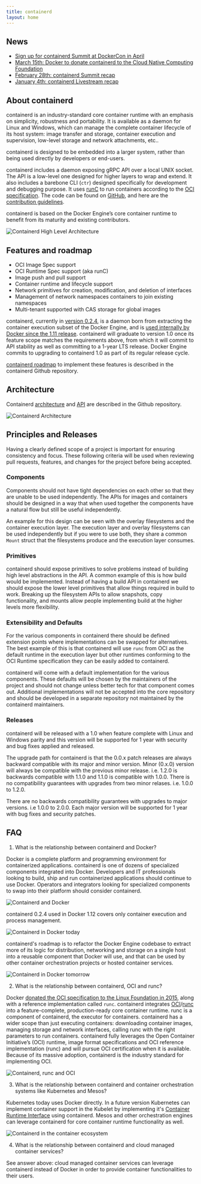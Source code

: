 ```yaml
---
title: containerd
layout: home
---
```


## News

* [Sign up for containerd Summit at DockerCon in April](dockercon-summit)
* [March 15th: Docker to donate containerd to the Cloud Native Computing Foundation](https://blog.docker.com/2017/03/docker-donates-containerd-to-cncf/)
* [February 28th: containerd Summit recap](https://blog.docker.com/2017/02/containerd-summit-recap-slides-videos-meeting-notes/)
* [January 4th: containerd Livestream recap](https://blog.docker.com/2017/01/containerd-livestream-recap)

## About containerd

containerd is an industry-standard core container runtime with an emphasis on simplicity, robustness and portability. It is available as a daemon for Linux and Windows, which can manage the complete container lifecycle of its host system: image transfer and storage, container execution and supervision, low-level storage and network attachments, etc..

containerd is designed to be embedded into a larger system, rather than being used directly by developers or end-users.

containerd includes a daemon exposing gRPC API over a local UNIX socket. The API is a low-level one designed for higher layers to wrap and extend. It also includes a barebone CLI (`ctr`) designed specifically for development and debugging purpose. It uses [runC](https://github.com/opencontainers/runc) to run containers according to the [OCI specification](https://www.opencontainers.org/about). The code can be found on [GitHub](https://github.com/containerd/containerd), and here are the [contribution guidelines](https://github.com/containerd/containerd/blob/master/CONTRIBUTING.md).

containerd is based on the Docker Engine’s core container runtime to benefit from its maturity and existing contributors.

![Containerd High Level Architecture](/docs/images/chart-a.png "Containerd High Level Architecture")

## Features and roadmap

* OCI Image Spec support
* OCI Runtime Spec support (aka runC)
* Image push and pull support
* Container runtime and lifecycle support
* Network primitives for creation, modification, and deletion of interfaces
* Management of network namespaces containers to join existing namespaces
* Multi-tenant supported with CAS storage for global images

containerd, currently in [version 0.2.4](https://github.com/containerd/containerd/releases/tag/v0.2.4), is a daemon born from extracting the container execution subset of the Docker Engine, and is [used internally by Docker since the 1.11 release](https://blog.docker.com/2016/04/docker-engine-1-11-runc/). containerd will graduate to version 1.0 once its feature scope matches the requirements above, from which it will commit to API stability as well as committing to a 1-year LTS release. Docker Engine commits to upgrading to containerd 1.0 as part of its regular release cycle.

[containerd roadmap](https://github.com/containerd/containerd/blob/master/ROADMAP.md) to implement these features is described in the containerd Github repository.

## Architecture

Containerd [architecture](https://github.com/containerd/containerd/blob/master/design/architecture.md) and [API](https://github.com/containerd/containerd/tree/master/api/) are described in the Github repository.

![Containerd Architecture](/docs/images/chart-b.png "Containerd High Level Architecture")

## Principles and Releases

Having a clearly defined scope of a project is important for ensuring consistency and focus.
These following criteria will be used when reviewing pull requests, features, and changes for the project before being accepted.

### Components

Components should not have tight dependencies on each other so that they are unable to be used independently.
The APIs for images and containers should be designed in a way that when used together the components have a natural flow but still be useful independently.

An example for this design can be seen with the overlay filesystems and the container execution layer.
The execution layer and overlay filesystems can be used independently but if you were to use both, they share a common `Mount` struct that the filesystems produce and the execution layer consumes.

### Primitives

containerd should expose primitives to solve problems instead of building high level abstractions in the API.
A common example of this is how build would be implemented.
Instead of having a build API in containerd we should expose the lower level primitives that allow things required in build to work.
Breaking up the filesystem APIs to allow snapshots, copy functionality, and mounts allow people implementing build at the higher levels more flexibility.

### Extensibility and Defaults

For the various components in containerd there should be defined extension points where implementations can be swapped for alternatives.
The best example of this is that containerd will use `runc` from OCI as the default runtime in the execution layer but other runtimes conforming to the OCI Runtime specification they can be easily added to containerd.

containerd will come with a default implementation for the various components.
These defaults will be chosen by the maintainers of the project and should not change unless better tech for that component comes out.
Additional implementations will not be accepted into the core repository and should be developed in a separate repository not maintained by the containerd maintainers.

### Releases

containerd will be released with a 1.0 when feature complete with Linux and Windows parity and this version will be supported for 1 year with security and bug fixes applied and released.

The upgrade path for containerd is that the 0.0.x patch releases are always backward compatible with its major and minor version.
Minor (0.x.0) version will always be compatible with the previous minor release. i.e. 1.2.0 is backwards compatible with 1.1.0 and 1.1.0 is compatible with 1.0.0.
There is no compatibility guarantees with upgrades from two minor relases.  i.e. 1.0.0 to 1.2.0.

There are no backwards compatibility guarantees with upgrades to major versions.  i.e 1.0.0 to 2.0.0.
Each major version will be supported for 1 year with bug fixes and security patches.

## FAQ

1. What is the relationship between containerd and Docker?

Docker is a complete platform and programming environment for containerized applications. containerd is one of dozens of specialized components integrated into Docker. Developers and IT professionals looking to build, ship and run containerized applications should continue to use Docker. Operators and integrators looking for specialized components to swap into their platform should consider containerd.

![Containerd and Docker](/docs/images/chart-c.png "Containerd and Docker")

containerd 0.2.4 used in Docker 1.12 covers only container execution and process management.

![Containerd in Docker today](/docs/images/chart-g.png "Containerd in Docker today")

containerd's roadmap is to refactor the Docker Engine codebase to extract more of its logic for distribution, networking and storage on a single host into a reusable component that Docker will use, and that can be used by other container orchestration projects or hosted container services.

![Containerd in Docker tomorrow](/docs/images/chart-d.png "Containerd in Docker tomorrow")

2. What is the relationship between containerd, OCI and runc?

Docker [donated the OCI specification to the Linux Foundation in 2015](https://blog.docker.com/2015/06/open-container-project-foundation/), along with a reference implementation called `runc`. containerd integrates [OCI](https://www.opencontainers.org/)/[runc](https://runc.io/) into a feature-complete, production-ready core container runtime. runc is a component of containerd, the executor for containers. containerd has a wider scope than just executing containers: downloading container images, managing storage and network interfaces, calling runc with the right parameters to run containers. containerd fully leverages the Open Container Initiative’s (OCI) runtime, image format specifications and OCI reference implementation (runc) and will pursue OCI certification when it is available. Because of its massive adoption, containerd is the industry standard for implementing OCI. 

![Containerd, runc and OCI](/docs/images/chart-a.png "Containerd, runc and OCI")

3. What is the relationship between containerd and container orchestration systems like Kubernetes and Mesos?

Kubernetes today uses Docker directly. In a future version Kubernetes can implement container support in the Kubelet by implementing it's [Container Runtime Interface](https://github.com/kubernetes/kubernetes/blob/release-1.5/docs/devel/container-runtime-interface.md) using containerd. Mesos and other orchestration engines can leverage containerd for core container runtime functionality as well.

![Containerd in the container ecosystem](/docs/images/chart-f.png "Containerd in the container ecosystem")

4. What is the relationship between containerd and cloud managed container services?

See answer above: cloud managed container services can leverage containerd instead of Docker in order to provide container functionalities to their users.
